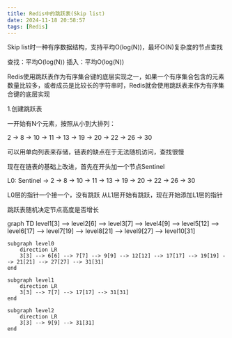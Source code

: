 ```yaml
---
title: Redis中的跳跃表(Skip list)
date: 2024-11-18 20:58:57
tags: [Redis]
---
```

Skip list时一种有序数据结构，支持平均O(log(N))，最坏O(N)复杂度的节点查找

查找：平均O(log(N))
插入：平均O(log(N))

Redis使用跳跃表作为有序集合键的底层实现之一，如果一个有序集合包含的元素数量比较多，或者成员是比较长的字符串时，Redis就会使用跳跃表来作为有序集合键的底层实现

1.创建跳跃表

一开始有N个元素，按照从小到大排列：

2 -> 8 -> 10 -> 11 -> 13 -> 19 -> 20 -> 22 -> 26 -> 30

可以用单向列表来存储，链表的缺点在于无法随机访问，查找很慢

现在在链表的基础上改进，首先在开头加一个节点Sentinel

L0: Sentinel -> 2 -> 8 -> 10 -> 11 -> 13 -> 19 -> 20 -> 22 -> 26 -> 30

L0层的指针一个接一个，没有跳跃
从L1层开始有跳跃，现在开始添加L1层的指针

跳跃表随机决定节点高度是否增长

graph TD
    level1[3] --> level2[6] --> level3[7] --> level4[9] --> level5[12] --> level6[17] --> level7[19] --> level8[21] --> level9[27] --> level10[31]

    subgraph level0
        direction LR
        3[3] --> 6[6] --> 7[7] --> 9[9] --> 12[12] --> 17[17] --> 19[19] --> 21[21] --> 27[27] --> 31[31]
    end

    subgraph level1
        direction LR
        3[3] --> 7[7] --> 17[17] --> 31[31]
    end

    subgraph level2
        direction LR
        3[3] --> 9[9] --> 31[31]
    end
